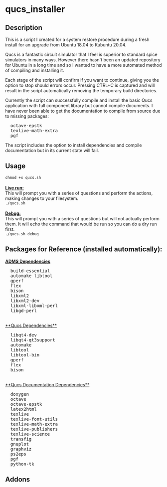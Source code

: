 # qucs_installer
## Description
This is a script I created for a system restore procedure during a fresh install for an upgrade from Ubuntu 18.04 to Kubuntu 20.04.

Qucs is a fantastic circuit simulator that I feel is superior to standard spice simulators in many ways. However there hasn't been an updated repository for Ubuntu in a long time and so I wanted to have a more automated method of compiling and installing it.

Each stage of the script will confirm if you want to continue, giving you the option to stop should errors occur. Pressing CTRL+C is captured and will result in the script automatically removing the temporary build directories.

Currently the script can successfully compile and install the basic Qucs application with full component library but cannot compile documents. I have never been able to get the documentation to compile from source due to missing packages:
<pre>
  octave-epstk
  texlive-math-extra
  pgf
</pre>

The script includes the option to install dependencies and compile documentation but in its current state will fail.

## Usage
```chmod +x qucs.sh```  
<br>
<u>**Live run:**</u>  
This will prompt you with a series of questions and perform the actions, making changes to your filesystem.  
```./qucs.sh```  
<br>
<u>**Debug:**</u>  
This will prompt you with a series of questions but will not actually perform them. It will echo the command that would be run so you can do a dry run first.  
```./qucs.sh debug```

## Packages for Reference (installed automatically):
<u>**ADMS Dependencies**</u>
<pre>
  build-essential
  automake libtool
  gperf
  flex
  bison
  libxml2
  libxml2-dev
  libxml-libxml-perl
  libgd-perl
</pre>
<br>
<u>**Qucs Dependencies**</u>
<pre>
  libqt4-dev
  libqt4-qt3support
  automake
  libtool
  libtool-bin
  gperf
  flex
  bison
</pre>
<br>
<u>**Qucs Documentation Dependencies**</u>
<pre>
  doxygen
  octave
  octave-epstk
  latex2html
  texlive
  texlive-font-utils
  texlive-math-extra
  texlive-publishers
  texlive-science
  transfig
  gnuplot
  graphviz
  ps2eps
  pgf
  python-tk
</pre>

## Addons
<pre>
</pre>
